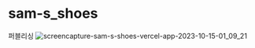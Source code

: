 # sam-s_shoes
퍼블리싱
![screencapture-sam-s-shoes-vercel-app-2023-10-15-01_09_21](https://github.com/dongkyun2331/sam-s_shoes/assets/119479530/435dde68-a971-4c7f-ad9d-4f51b2177254)
